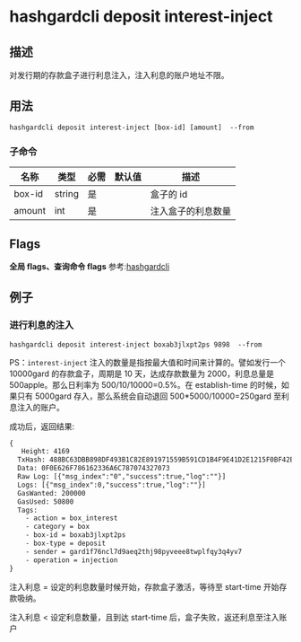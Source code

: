 # hashgardcli deposit interest-inject

## 描述
对发行期的存款盒子进行利息注入，注入利息的账户地址不限。



## 用法
```shell
hashgardcli deposit interest-inject [box-id] [amount]  --from
```



### 子命令

| 名称   | 类型   | 必需 | 默认值 | 描述                   |
| ------ | ------ | -------- | ------ | ---------------------- |
| box-id | string | 是       |        | 盒子的 id           |
| amount | int    | 是       |        | 注入盒子的利息数量 |



## Flags

**全局 flags、查询命令 flags** 参考:[hashgardcli](../README.md)

## 例子
### 进行利息的注入

```shell
hashgardcli deposit interest-inject boxab3jlxpt2ps 9898  --from
```

PS：`interest-inject` 注入的数量是指按最大值和时间来计算的。譬如发行一个 10000gard 的存款盒子，周期是 10 天，达成存款数量为 2000，利息总量是 500apple。那么日利率为 500/10/10000=0.5%。在 establish-time 的时候，如果只有 5000gard 存入，那么系统会自动退回 500*5000/10000=250gard 至利息注入的账户。



成功后，返回结果:

```txt
{
   Height: 4169
  TxHash: 488BC63DBB898DF493B1C82E891971559B591CD1B4F9E41D2E1215F0BF42E024
  Data: 0F0E626F786162336A6C787074327073
  Raw Log: [{"msg_index":"0","success":true,"log":""}]
  Logs: [{"msg_index":0,"success":true,"log":""}]
  GasWanted: 200000
  GasUsed: 50800
  Tags:
    - action = box_interest
    - category = box
    - box-id = boxab3jlxpt2ps
    - box-type = deposit
    - sender = gard1f76ncl7d9aeq2thj98pyveee8twplfqy3q4yv7
    - operation = injection
}
```

注入利息 = 设定的利息数量时候开始，存款盒子激活，等待至 start-time 开始存款吸纳。

注入利息 < 设定利息数量，且到达 start-time 后，盒子失败，返还利息至注入账户
